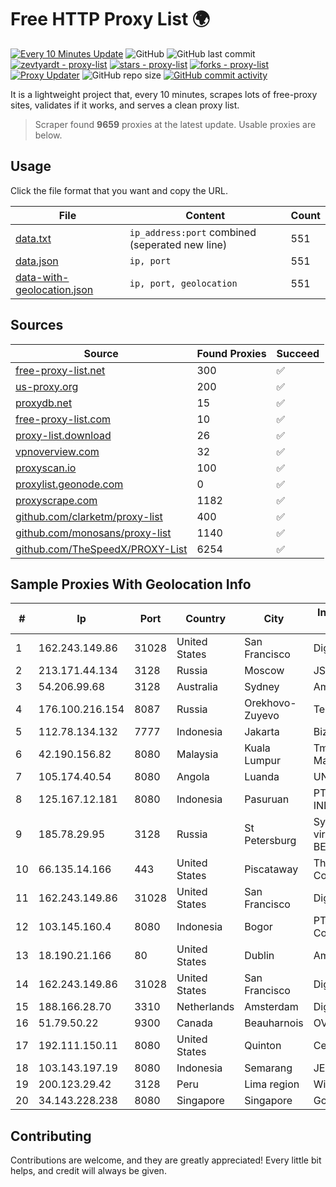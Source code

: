 
# Free HTTP Proxy List 🌍

[![Every 10 Minutes Update](https://github.com/mertguvencli/http-proxy-list/actions/workflows/main.yml/badge.svg?branch=main)](https://github.com/mertguvencli/http-proxy-list/actions/workflows/main.yml)
![GitHub](https://img.shields.io/github/license/mertguvencli/http-proxy-list)
![GitHub last commit](https://img.shields.io/github/last-commit/mertguvencli/http-proxy-list)
[![zevtyardt - proxy-list](https://img.shields.io/static/v1?label=zevtyardt&message=proxy-list&color=blue&logo=github)](https://github.com/zevtyardt/proxy-list "Go to GitHub repo")
[![stars - proxy-list](https://img.shields.io/github/stars/zevtyardt/proxy-list?style=social)](https://github.com/zevtyardt/proxy-list)
[![forks - proxy-list](https://img.shields.io/github/forks/zevtyardt/proxy-list?style=social)](https://github.com/zevtyardt/proxy-list)
[![Proxy Updater](https://github.com/zevtyardt/proxy-list/workflows/Proxy%20Updater/badge.svg)](https://github.com/zevtyardt/proxy-list/actions?query=workflow:"Proxy+Updater")
![GitHub repo size](https://img.shields.io/github/repo-size/zevtyardt/proxy-list)
[![GitHub commit activity](https://img.shields.io/github/commit-activity/m/zevtyardt/proxy-list?logo=commits)](https://github.com/zevtyardt/proxy-list/commits/main)

It is a lightweight project that, every 10 minutes, scrapes lots of free-proxy sites, validates if it works, and serves a clean proxy list.

> Scraper found **9659** proxies at the latest update. Usable proxies are below.

## Usage

Click the file format that you want and copy the URL.

|File|Content|Count|
|----|-------|-----|
|[data.txt](https://raw.githubusercontent.com/mertguvencli/http-proxy-list/main/proxy-list/data.txt)|`ip_address:port` combined (seperated new line)|551|
|[data.json](https://raw.githubusercontent.com/mertguvencli/http-proxy-list/main/proxy-list/data.json)|`ip, port`|551|
|[data-with-geolocation.json](https://raw.githubusercontent.com/mertguvencli/http-proxy-list/main/proxy-list/data-with-geolocation.json)|`ip, port, geolocation`|551|

## Sources

|Source|Found Proxies|Succeed|
|------|-------------|-------|
|[free-proxy-list.net](https://free-proxy-list.net)|300|✅|
|[us-proxy.org](https://www.us-proxy.org)|200|✅|
|[proxydb.net](http://proxydb.net)|15|✅|
|[free-proxy-list.com](https://free-proxy-list.com/?page=&port=&type%5B%5D=http&type%5B%5D=https&up_time=0&search=Search)|10|✅|
|[proxy-list.download](https://www.proxy-list.download/HTTP)|26|✅|
|[vpnoverview.com](https://vpnoverview.com/privacy/anonymous-browsing/free-proxy-servers)|32|✅|
|[proxyscan.io](https://www.proxyscan.io)|100|✅|
|[proxylist.geonode.com](https://proxylist.geonode.com/api/proxy-list?limit=300&page=1&sort_by=lastChecked&sort_type=desc&protocols=http,https)|0|✅|
|[proxyscrape.com](https://api.proxyscrape.com/v2/?request=displayproxies&protocol=http&timeout=10000&country=all&ssl=all&anonymity=all)|1182|✅|
|[github.com/clarketm/proxy-list](https://raw.githubusercontent.com/clarketm/proxy-list/master/proxy-list-raw.txt)|400|✅|
|[github.com/monosans/proxy-list](https://raw.githubusercontent.com/monosans/proxy-list/main/proxies/http.txt)|1140|✅|
|[github.com/TheSpeedX/PROXY-List](https://raw.githubusercontent.com/TheSpeedX/PROXY-List/master/http.txt)|6254|✅|


## Sample Proxies With Geolocation Info

|#|Ip|Port|Country|City|Internet Service Provider|
|-|--|----|-------|----|-------------------------|
|1|162.243.149.86|31028|United States|San Francisco|DigitalOcean, LLC|
|2|213.171.44.134|3128|Russia|Moscow|JSC Comcor|
|3|54.206.99.68|3128|Australia|Sydney|Amazon.com, Inc.|
|4|176.100.216.154|8087|Russia|Orekhovo-Zuyevo|Telecom-Uslugi|
|5|112.78.134.132|7777|Indonesia|Jakarta|Biznet Networks|
|6|42.190.156.82|8080|Malaysia|Kuala Lumpur|Tmnet, Telekom Malaysia Bhd.|
|7|105.174.40.54|8080|Angola|Luanda|UNITEL SA|
|8|125.167.12.181|8080|Indonesia|Pasuruan|PT. TELKOM INDONESIA|
|9|185.78.29.95|3128|Russia|St Petersburg|System servers virtual hosting BEGET.RU|
|10|66.135.14.166|443|United States|Piscataway|The Constant Company, LLC|
|11|162.243.149.86|31028|United States|San Francisco|DigitalOcean, LLC|
|12|103.145.160.4|8080|Indonesia|Bogor|PT Indonesia Comnets Plus|
|13|18.190.21.166|80|United States|Dublin|Amazon.com, Inc.|
|14|162.243.149.86|31028|United States|San Francisco|DigitalOcean, LLC|
|15|188.166.28.70|3310|Netherlands|Amsterdam|DigitalOcean, LLC|
|16|51.79.50.22|9300|Canada|Beauharnois|OVH SAS|
|17|192.111.150.11|8080|United States|Quinton|Centrilogic|
|18|103.143.197.19|8080|Indonesia|Semarang|JERNIHNETWORK|
|19|200.123.29.42|3128|Peru|Lima region|Wigo S.A.|
|20|34.143.228.238|8080|Singapore|Singapore|Google LLC|



## Contributing

Contributions are welcome, and they are greatly appreciated! Every
little bit helps, and credit will always be given.

